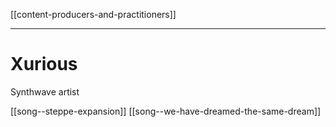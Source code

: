 [[content-producers-and-practitioners]]
***
# Xurious
Synthwave artist

[[song--steppe-expansion]]
[[song--we-have-dreamed-the-same-dream]]